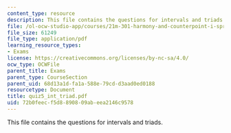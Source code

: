 ```yaml
---
content_type: resource
description: This file contains the questions for intervals and triads.
file: /ol-ocw-studio-app/courses/21m-301-harmony-and-counterpoint-i-spring-2005/72b0feecf5d8890809abeea2146c9578_quiz5_int_triad.pdf
file_size: 61249
file_type: application/pdf
learning_resource_types:
- Exams
license: https://creativecommons.org/licenses/by-nc-sa/4.0/
ocw_type: OCWFile
parent_title: Exams
parent_type: CourseSection
parent_uid: 68d13a1d-fa1a-588e-79cd-d3aad0ed0188
resourcetype: Document
title: quiz5_int_triad.pdf
uid: 72b0feec-f5d8-8908-09ab-eea2146c9578
---
```

This file contains the questions for intervals and triads.